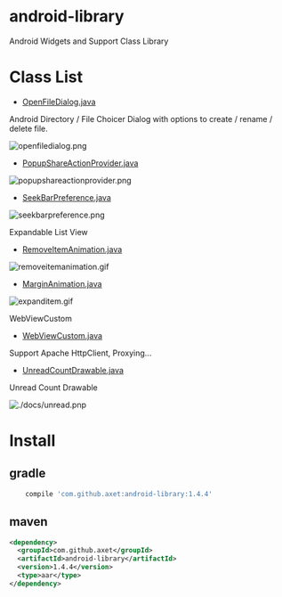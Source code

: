# android-library

Android Widgets and Support Class Library

# Class List

* [OpenFileDialog.java](./src/main/java/com/github/axet/androidlibrary/widgets/OpenFileDialog.java)

Android Directory / File Choicer Dialog with options to create / rename / delete file.

![openfiledialog.png](./docs/openfiledialog.png)

* [PopupShareActionProvider.java](./src/main/java/com/github/axet/androidlibrary/widgets/PopupShareActionProvider.java)

![popupshareactionprovider.png](./docs/popupshareactionprovider.png)

* [SeekBarPreference.java](./src/main/java/com/github/axet/androidlibrary/widgets/SeekBarPreference.java)

![seekbarpreference.png](./docs/seekbarpreference.png)

Expandable List View

* [RemoveItemAnimation.java](./src/main/java/com/github/axet/androidlibrary/animations/RemoveItemAnimation.java)

![removeitemanimation.gif](./docs/removeitemanimation.gif)

* [MarginAnimation.java](./src/main/java/com/github/axet/androidlibrary/animations/MarginAnimation.java)

![expanditem.gif](./docs/expanditem.gif)

WebViewCustom

* [WebViewCustom.java](./src/main/java/com/github/axet/androidlibrary/widgets/WebViewCustom.java)

Support Apache HttpClient, Proxying...

* [UnreadCountDrawable.java](./src/main/java/com/github/axet/androidlibrary/widgets/UnreadCountDrawable.java)

Unread Count Drawable

![./docs/unread.pnp](./docs/unread.pnp)

# Install

## gradle

```gradle
    compile 'com.github.axet:android-library:1.4.4'
```

## maven

```xml
<dependency>
  <groupId>com.github.axet</groupId>
  <artifactId>android-library</artifactId>
  <version>1.4.4</version>
  <type>aar</type>
</dependency>
```
